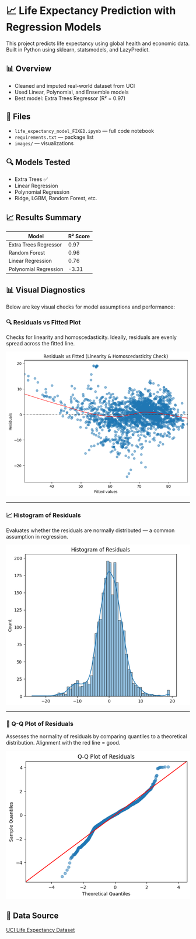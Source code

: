 # 📈 Life Expectancy Prediction with Regression Models

This project predicts life expectancy using global health and economic data. Built in Python using sklearn, statsmodels, and LazyPredict.

## 📊 Overview
- Cleaned and imputed real-world dataset from UCI
- Used Linear, Polynomial, and Ensemble models
- Best model: Extra Trees Regressor (R² = 0.97)

## 📁 Files
- `life_expectancy_model_FIXED.ipynb` — full code notebook
- `requirements.txt` — package list
- `images/` — visualizations

## 🔍 Models Tested
- Extra Trees ✅
- Linear Regression
- Polynomial Regression
- Ridge, LGBM, Random Forest, etc.

## 📈 Results Summary

| Model                  | R² Score |
|------------------------|----------|
| Extra Trees Regressor  | 0.97     |
| Random Forest          | 0.96     |
| Linear Regression      | 0.76     |
| Polynomial Regression  | -3.31    |

## 📊 Visual Diagnostics

Below are key visual checks for model assumptions and performance:

### 🔍 Residuals vs Fitted Plot
Checks for linearity and homoscedasticity. Ideally, residuals are evenly spread across the fitted line.

![Residuals vs Fitted](images/residuals_fitted.png)

---

### 📈 Histogram of Residuals
Evaluates whether the residuals are normally distributed — a common assumption in regression.

![Histogram of Residuals](images/residuals_histogram.png)

---

### 📏 Q-Q Plot of Residuals
Assesses the normality of residuals by comparing quantiles to a theoretical distribution. Alignment with the red line = good.

![Q-Q Plot](images/residuals_Q-Q.png)


## 🧪 Data Source  
[UCI Life Expectancy Dataset](https://www.kaggle.com/datasets/kumarajarshi/life-expectancy-who)
